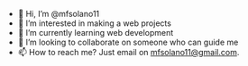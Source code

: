 - 👋 Hi, I’m @mfsolano11
- 👀 I’m interested in making a web projects
- 🌱 I’m currently learning web development
- 💞️ I’m looking to collaborate on someone who can guide me
- 📫 How to reach me? Just email on mfsolano11@gmail.com.

<!---
mfsolano11/mfsolano11 is a ✨ special ✨ repository because its `README.md` (this file) appears on your GitHub profile.
You can click the Preview link to take a look at your changes.
--->
